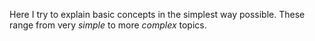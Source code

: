 Here I try to explain basic concepts in the simplest way possible.
These range from very _simple_ to more _complex_ topics. 

<br/>